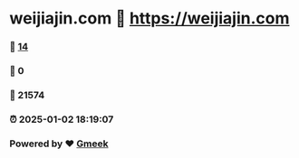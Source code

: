 # weijiajin.com :link: https://weijiajin.com 
### :page_facing_up: [14](https://weijiajin.com/tag.html) 
### :speech_balloon: 0 
### :hibiscus: 21574 
### :alarm_clock: 2025-01-02 18:19:07 
### Powered by :heart: [Gmeek](https://github.com/Meekdai/Gmeek)
